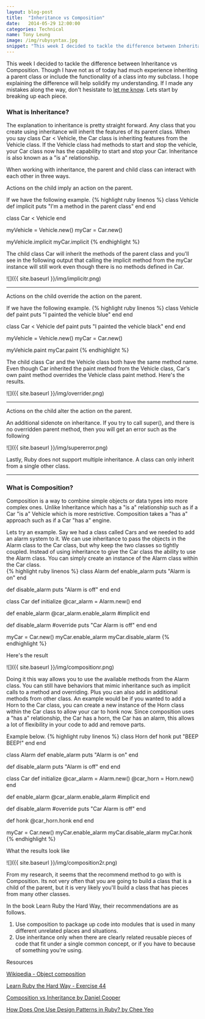 ```yaml
---
layout: blog-post
title:  "Inheritance vs Composition"
date:   2014-05-29 12:00:00
categories: Technical
name: Tony Leung
image: /img/rubysyntax.jpg 
snippet: "This week I decided to tackle the difference between Inheritance vs Composition.   Though I have not as of today had much experience inheriting a parent class or include the functionality of a class into my subclass.   I hope explaining the difference will help solidify my understanding."
---
```


This week I decided to tackle the difference between Inheritance vs Composition.   Though I have not as of today had much experience inheriting a parent class or include the functionality of a class into my subclass.   I hope explaining the difference will help solidify my understanding.  If I made any mistakes along the way, don't hesistate to [let me know](mailto:tleung999@gmail.com). Lets start by breaking up each piece.

### What is Inheritance?

The explanation to inheritance is pretty straight forward.   Any class that you create using inheritance will inherit the features of its parent class.  When you say class Car < Vehicle, the Car class is inheriting features from the Vehicle class.   If the Vehicle class had methods to start and stop the vehicle, your Car class now has the capability to start and stop your Car.  Inheritance is also known as a "is a" relationship.

When working with inheritance, the parent and child class can interact with each other in three ways.

Actions on the child imply an action on the parent.

If we have the following example.
{% highlight ruby linenos %}
class Vehicle
  def implicit
    puts "I'm a method in the parent class"
  end
end

class Car < Vehicle
end

myVehicle = Vehicle.new()
myCar = Car.new()

myVehicle.implicit
myCar.implicit
{% endhighlight %}

The child class Car will inherit the methods of the parent class and you'll see in the following output that calling the implicit method from the myCar instance will still work even though there is no methods defined in Car.

![]({{ site.baseurl }}/img/implicitr.png)

* * *

Actions on the child override the action on the parent.

If we have the following example.
{% highlight ruby linenos %}
class Vehicle
  def paint
    puts "I painted the vehicle blue"
  end
end

class Car < Vehicle
  def paint
    puts "I painted the vehicle black"
  end
end

myVehicle = Vehicle.new()
myCar = Car.new()

myVehicle.paint
myCar.paint
{% endhighlight %}

The child class Car and the Vehicle class both have the same method name.  Even though Car inherited the paint method from the Vehicle class, Car's own paint method overrides the Vehicle class paint method. Here's the results.

![]({{ site.baseurl }}/img/overrider.png)

* * *

Actions on the child alter the action on the parent.

An additional sidenote on inheritance.   If you try to call super(), and there is no overridden parent method, then you will get an error such as the following

![]({{ site.baseurl }}/img/supererror.png)

Lastly, Ruby does not support multiple inheritance.  A class can only inherit from a single other class.

* * *

### What is Composition?

Composition is a way to combine simple objects or data types into more complex ones.  Unlike Inheritance which has a "is a" relationship such as if a Car "is a" Vehicle which is more restrictive. Composition takes a "has a" approach such as if a Car "has a" engine.

Lets try an example.  Say we had a class called Cars and we needed to add an alarm system to it.  We can use inheritance to pass the objects in the Alarm class to the Car class, but why keep the two classes so tightly coupled.  Instead of using inheritance to give the Car class the ability to use the Alarm class. You can simply create an instance of the Alarm class within the Car class.  
{% highlight ruby linenos %}
class Alarm
  def enable_alarm
    puts "Alarm is on"
  end

  def disable_alarm
    puts "Alarm is off"
  end
end

class Car
  def initialize
    @car_alarm = Alarm.new()
  end

  def enable_alarm
    @car_alarm.enable_alarm #implicit
  end

  def disable_alarm #override
    puts "Car Alarm is off"
  end
end

myCar = Car.new()
myCar.enable_alarm
myCar.disable_alarm
{% endhighlight %}

Here's the result

![]({{ site.baseurl }}/img/compositionr.png)

Doing it this way allows you to use the available methods from the Alarm class.  You can still have behaviors that mimic inheritance such as implicit calls to a method and overriding.  Plus you can also add in additional methods from other class.  An example would be if you wanted to add a Horn to the Car class, you can create a new instance of the Horn class within the Car class to allow your car to honk now.  Since composition uses a "has a" relationship, the Car has a horn, the Car has an alarm, this allows a lot of flexibility in your code to add and remove parts.

Example below.
{% highlight ruby linenos %}
class Horn
  def honk
    put "BEEP BEEP!"
  end
end

class Alarm
  def enable_alarm
    puts "Alarm is on"
  end

  def disable_alarm
    puts "Alarm is off"
  end
end

class Car
  def initialize
    @car_alarm = Alarm.new()
    @car_horn = Horn.new()
  end

  def enable_alarm
    @car_alarm.enable_alarm #implicit
  end

  def disable_alarm #override
    puts "Car Alarm is off"
  end

  def honk
    @car_horn.honk
  end
end

myCar = Car.new()
myCar.enable_alarm
myCar.disable_alarm
myCar.honk
{% endhighlight %}

What the results look like

![]({{ site.baseurl }}/img/composition2r.png)

From my research, it seems that the recommend method to go with is Composition.   Its not very often that you are going to build a class that is a child of the parent, but it is very likely you'll build a class that has pieces from many other classes.

In the book Learn Ruby the Hard Way, their recommendations are as follows.

1.  Use composition to package up code into modules that is used in many different unrelated places and situations.
2.  Use inheritance only when there are clearly related reusable pieces of code that fit under a single common concept, or if you have to because of something you're using.

Resources

[Wikipedia - Object composition](http://en.wikipedia.org/wiki/Object_composition)

[Learn Ruby the Hard Way - Exercise 44](http://ruby.learncodethehardway.org/book/ex44.html)

[Composition vs Inheritance by Daniel Cooper](http://www.sitepoint.com/composition-inheritance/)

[How Does One Use Design Patterns in Ruby? by Chee Yeo](http://rubylearning.com/blog/2010/11/02/how-does-one-use-design-patterns-in-ruby/)

